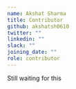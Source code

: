 ```yaml
---
name: Akshat Sharma
title: Contributor
github: akshatsh0610
twitter: ""
linkedin: ""
slack: ""
joining_date: ""
role: contributor
---
```


Still waiting for this
